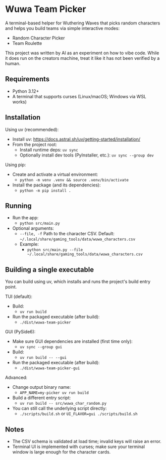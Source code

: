 # Wuwa Team Picker

A terminal-based helper for Wuthering Waves that picks random characters and helps you build teams via simple interactive modes:
- Random Character Picker
- Team Roulette

This project was written by AI as an experiment on how to vibe code. While it does run on the creators machine, treat it like it has not been verified by a human.

## Requirements

- Python 3.12+
- A terminal that supports curses (Linux/macOS; Windows via WSL works)

## Installation

Using uv (recommended):
- Install uv: https://docs.astral.sh/uv/getting-started/installation/
- From the project root:
  - Install runtime deps: `uv sync`
  - Optionally install dev tools (PyInstaller, etc.): `uv sync --group dev`

Using pip:
- Create and activate a virtual environment:
  - `python -m venv .venv && source .venv/bin/activate`
- Install the package (and its dependencies):
  - `python -m pip install .`

## Running

- Run the app:
  - `python src/main.py`
- Optional arguments:
  - `--file, -f` Path to the character CSV. Default: `~/.local/share/gaming_tools/data/wuwa_characters.csv`
  - Example:
    - `python src/main.py --file ~/.local/share/gaming_tools/data/wuwa_characters.csv`

## Building a single executable

You can build using uv, which installs and runs the project's build entry point.

TUI (default):
- Build:
  - `uv run build`
- Run the packaged executable (after build):
  - `./dist/wuwa-team-picker`

GUI (PySide6):
- Make sure GUI dependencies are installed (first time only):
  - `uv sync --group gui`
- Build:
  - `uv run build -- --gui`
- Run the packaged executable (after build):
  - `./dist/wuwa-team-picker-gui`

Advanced:
- Change output binary name:
  - `APP_NAME=my-picker uv run build`
- Build a different entry script:
  - `uv run build -- src/wuwa_char_random.py`
- You can still call the underlying script directly:
  - `./scripts/build.sh` or `UI_FLAVOR=gui ./scripts/build.sh`

## Notes

- The CSV schema is validated at load time; invalid keys will raise an error.
- Terminal UI is implemented with curses; make sure your terminal window is large enough for the character cards.
